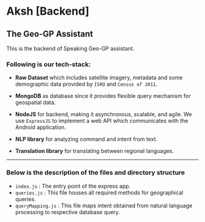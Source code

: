 # Aksh [Backend]
The Geo-GP Assistant
---


This is the backend of Speaking Geo-GP assistant.

### Following is our tech-stack:

* **Raw Dataset** which includes satellite imagery, metadata and some demographic data provided by `ISRO` and `Census of 2011`.

* **MongoDB** as database since it provides flexible query mechanism for geospatial data.

* **NodeJS** for backend, making it asynchronous, scalable, and agile.
  We use `ExpressJS` to implement a web API which communicates with the Android application.

* **NLP library** for analyzing command and intent from text.

* **Translation library** for translating between regional languages.

---

### Below is the description of the files and directory structure

* `index.js` : The entry point of the express app.
* `queries.js` : This file houses all required methods for geographical queries.
* `queryMapping.js` : This file maps intent obtained from natural language processing to respective database query.